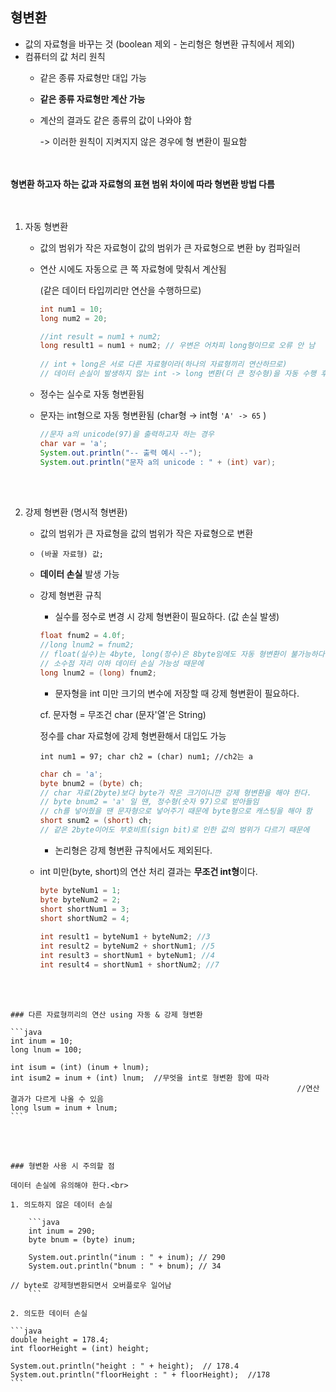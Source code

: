 ## 형변환

- 값의 자료형을 바꾸는 것 (boolean 제외 - 논리형은 형변환 규칙에서 제외)
- 컴퓨터의 값 처리 원칙
  - 같은 종류 자료형만 대입 가능
  - **같은 종류 자료형만 계산 가능**
  - 계산의 결과도 같은 종류의 값이 나와야 함

    -> 이러한 원칙이 지켜지지 않은 경우에 형 변환이 필요함<br>
    <br><br>

**형변환 하고자 하는 값과 자료형의 표현 범위 차이에 따라 형변환 방법 다름**<br>
<br><br>

1. 자동 형변환
    - 값의 범위가 작은 자료형이 값의 범위가 큰 자료형으로 변환 by 컴파일러
    - 연산 시에도 자동으로 큰 쪽 자료형에 맞춰서 계산됨

        (같은 데이터 타입끼리만 연산을 수행하므로)<br>

        ```java
        int num1 = 10;
        long num2 = 20;

        //int result = num1 + num2;
        long result1 = num1 + num2; // 우변은 어차피 long형이므로 오류 안 남
        								  
        // int + long은 서로 다른 자료형이라(하나의 자료형끼리 연산하므로)
        // 데이터 손실이 발생하지 않는 int -> long 변환(더 큰 정수형)을 자동 수행 후 연산한다.
        ```

    - 정수는 실수로 자동 형변환됨
    - 문자는 int형으로 자동 형변환됨 (char형 → int형 `'A' -> 65` )

        ```java
        //문자 a의 unicode(97)을 출력하고자 하는 경우
        char var = 'a';
        System.out.println("-- 출력 예시 --");
        System.out.println("문자 a의 unicode : " + (int) var);
        ```
<br><br>

2. 강제 형변환 (명시적 형변환)
    - 값의 범위가 큰 자료형을 값의 범위가 작은 자료형으로 변환
    - `(바꿀 자료형) 값;`
    - **데이터 손실** 발생 가능
    - 강제 형변환 규칙
        - 실수를 정수로 변경 시 강제 형변환이 필요하다. (값 손실 발생)

        ```java
        float fnum2 = 4.0f;
        //long lnum2 = fnum2;	
        // float(실수)는 4byte, long(정수)은 8byte임에도 자동 형변환이 불가능하다.
        // 소수점 자리 이하 데이터 손실 가능성 때문에
        long lnum2 = (long) fnum2;
        ```
        - 문자형을 int 미만 크기의 변수에 저장할 때 강제 형변환이 필요하다. 

        cf. 문자형 = 무조건 char (문자'열'은 String)<br>

        정수를 char 자료형에 강제 형변환해서 대입도 가능<br>

         `int num1 = 97; char ch2 = (char) num1; //ch2는 a`

        ```java
        char ch = 'a';
        byte bnum2 = (byte) ch; 
        // char 자료(2byte)보다 byte가 작은 크기이니깐 강제 형변환을 해야 한다.
        // byte bnum2 = 'a' 일 땐, 정수형(숫자 97)으로 받아들임
        // ch를 넣어줬을 땐 문자형으로 넣어주기 때문에 byte형으로 캐스팅을 해야 함
        short snum2 = (short) ch; 
        // 같은 2byte이어도 부호비트(sign bit)로 인한 값의 범위가 다르기 때문에
        ```

        - 논리형은 강제 형변환 규칙에서도 제외된다.

    - int 미만(byte, short)의 연산 처리 결과는 **무조건 int형**이다.

        ```java
        byte byteNum1 = 1;
        byte byteNum2 = 2;
        short shortNum1 = 3;
        short shortNum2 = 4;
        		
        int result1 = byteNum1 + byteNum2; //3
        int result2 = byteNum2 + shortNum1; //5
        int result3 = shortNum1 + byteNum1; //4
        int result4 = shortNum1 + shortNum2; //7
        ```
<br><br>

    ### 다른 자료형끼리의 연산 using 자동 & 강제 형변환

    ```java
    int inum = 10;
    long lnum = 100;

    int isum = (int) (inum + lnum);
    int isum2 = inum + (int) lnum;  //무엇을 int로 형변환 함에 따라
    																//연산 결과가 다르게 나올 수 있음
    long lsum = inum + lnum;
    ```
<br><br>

    ### 형변환 사용 시 주의할 점

    데이터 손실에 유의해야 한다.<br>

    1. 의도하지 않은 데이터 손실

        ```java
        int inum = 290;
        byte bnum = (byte) inum;
        		
        System.out.println("inum : " + inum); // 290
        System.out.println("bnum : " + bnum); // 34 
        																			// byte로 강제형변환되면서 오버플로우 일어남
        ```

    2. 의도한 데이터 손실

    ```java
    double height = 178.4;
    int floorHeight = (int) height;
    		
    System.out.println("height : " + height);  // 178.4
    System.out.println("floorHeight : " + floorHeight);  //178
    ```
